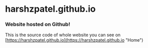# harshzpatel.github.io
### Website hosted on Github!  
This is the source code of whole website you can see on [https://harshzpatel.github.io](https://harshzpatel.github.io "Home")
